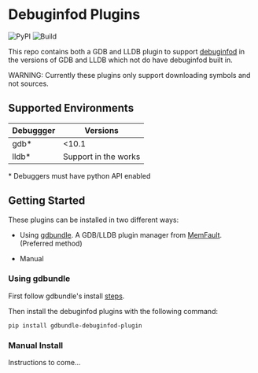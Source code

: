 # Debuginfod Plugins

![PyPI](https://img.shields.io/pypi/v/gdbundle-debuginfod?style=flat-square)
![Build](https://github.com/schultetwin1/gdbundle-debuginfod/workflows/CI/badge.svg)


This repo contains both a GDB and LLDB plugin to support
[debuginfod](https://www.mankier.com/8/debuginfod#) in the versions of GDB and
LLDB which not do have debuginfod built in.

WARNING: Currently these plugins only support downloading symbols and not sources.

## Supported Environments

| Debuggger | Versions              |
|-----------|-----------------------|
| gdb*      | <10.1                 |
| lldb*     | Support in the works  |

\* Debuggers must have python API enabled

## Getting Started

These plugins can be installed in two different ways:

* Using [gdbundle](https://github.com/memfault/gdbundle). A GDB/LLDB plugin
  manager from [MemFault](https://interrupt.memfault.com/blog/gdbundle-plugin-manager). (Preferred method)

* Manual

### Using gdbundle

First follow gdbundle's install [steps](https://github.com/memfault/gdbundle#quickstart).

Then install the debuginfod plugins with the following command:

```shell
pip install gdbundle-debuginfod-plugin
```
### Manual Install

Instructions to come...